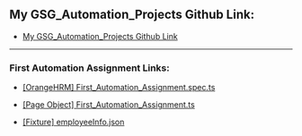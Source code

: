 ## My GSG_Automation_Projects Github Link:
- [My GSG_Automation_Projects Github Link](https://github.com/AnwarMelhem/GSG_Automation_Orange_HRM)

***********************************************************

### First Automation Assignment Links:
- [[OrangeHRM] First_Automation_Assignment.spec.ts](https://github.com/AnwarMelhem/GSG_Automation_Orange_HRM/blob/main/cypress/e2e/OrangeHRM/First_Automation_Assignment.spec.ts)

- [[Page Object] First_Automation_Assignment.ts](https://github.com/AnwarMelhem/GSG_Automation_Orange_HRM/blob/main/cypress/e2e/PageObjectes/First_Automation_Assignment.ts)

- [[Fixture] employeeInfo.json](https://github.com/AnwarMelhem/GSG_Automation_Orange_HRM/blob/main/cypress/fixtures/employeeInfo.json)

